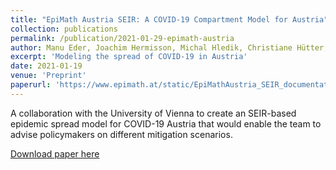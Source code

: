 ```yaml
---
title: "EpiMath Austria SEIR: A COVID-19 Compartment Model for Austria"
collection: publications
permalink: /publication/2021-01-29-epimath-austria
author: Manu Eder, Joachim Hermisson, Michal Hledik, Christiane Hütter, <b>Eugenia Iofinova</b>, Rahul Pisupati, Jitka Polechova, Gemma Puixeu, Srdjan Sarikas, Benjamin Wölfl and Claudia Zimmermann
excerpt: 'Modeling the spread of COVID-19 in Austria'
date: 2021-01-19
venue: 'Preprint'
paperurl: 'https://www.epimath.at/static/EpiMathAustria_SEIR_documentation.pdf'
---
```

A collaboration with the University of Vienna to create an SEIR-based
epidemic spread model for COVID-19 Austria that would enable the team to advise
policymakers on different mitigation scenarios.

[Download paper here](https://www.epimath.at/static/EpiMathAustria_SEIR_documentation.pdf)

